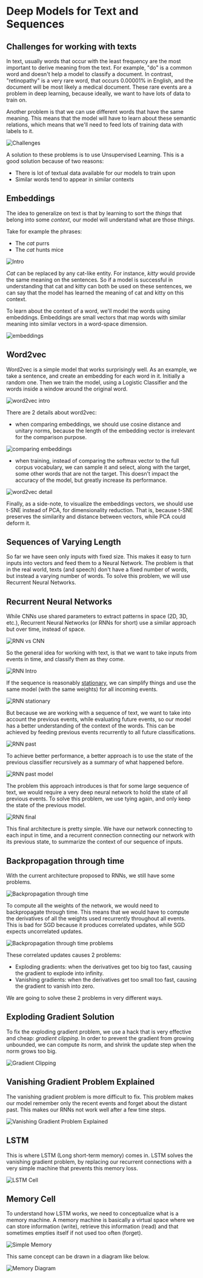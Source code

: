 # Deep Models for Text and Sequences

## Challenges for working with texts

In text, usually words that occur with the least frequency are the most important to derive meaning from the text. For example, "do" is a common word and doesn't help a model to classify a document. In contrast, "retinopathy" is a very rare word, that occurs 0.00001% in English, and the document will be most likely a medical document. These rare events are a problem in deep learning, because ideally, we want to have lots of data to train on.

Another problem is that we can use different words that have the same meaning. This means that the model will have to learn about these semantic relations, which means that we'll need to feed lots of training data with labels to it.

![Challenges](images/dmft/Challenges.png)

A solution to these problems is to use Unsupervised Learning. This is a good solution because of two reasons:
- There is lot of textual data available for our models to train upon
- Similar words tend to appear in similar contexts

## Embeddings

The idea to generalize on text is that by learning to sort the *things* that belong into some *context*, our model will understand what are those *things*.

Take for example the phrases:
- The *cat* purrs
- The *cat* hunts mice

![Intro](images/dmft/embeddings-intro.png)

*Cat* can be replaced by any cat-like entity. For instance, *kitty* would provide the same meaning on the sentences. So if a model is successful in understanding that cat and kitty can both be used on these sentences, we can say that the model has learned the meaning of cat and kitty on this context.

To learn about the context of a word, we'll model the words using embeddings. Embeddings are small vectors that map words with similar meaning into similar vectors in a word-space dimension.

![embeddings](images/dmft/embeddings.png)

## Word2vec

Word2vec is a simple model that works surprisingly well. As an example, we take a sentence, and create an embedding for each word in it. Initially a random one. Then we train the model, using a Logistic Classifier and the words inside a window around the original word.

![word2vec intro](images/dmft/word2vec-intro.png)

There are 2 details about word2vec:

- when comparing embeddings, we should use cosine distance and unitary norms, because the length of the embedding vector is irrelevant for the comparison purpose.

![comparing embeddings](images/dmft/comparing-embeddings.png)

- when training, instead of comparing the softmax vector to the full corpus vocabulary, we can sample it and select, along with the target, some other words that are not the target. This doesn't impact the accuracy of the model, but greatly increase its performance.

![word2vec detail](images/dmft/word2vec-detail.png)

Finally, as a side-note, to visualize the embeddings vectors, we should use t-SNE instead of PCA, for dimensionality reduction. That is, because t-SNE preserves the similarity and distance between vectors, while PCA could deform it.


## Sequences of Varying Length

So far we have seen only inputs with fixed size. This makes it easy to turn inputs into vectors and feed them to a Neural Network. The problem is that in the real world, texts (and speech) don't have a fixed number of words, but instead a varying number of words. To solve this problem, we will use Recurrent Neural Networks.

## Recurrent Neural Networks

While CNNs use shared parameters to extract patterns in space (2D, 3D, etc.), Recurrent Neural Networks (or RNNs for short) use a similar approach but over time, instead of space.

![RNN vs CNN](images/rnns/rnn-vs-cnn.png)

So the general idea for working with text, is that we want to take inputs from events in time, and classify them as they come.

![RNN Intro](images/rnns/rnn-intro.png)

If the sequence is reasonably [stationary](https://en.wikipedia.org/wiki/Stationary_sequence), we can simplify things and use the same model (with the same weights) for all incoming events.

![RNN stationary](images/rnns/rnn-stationary.png)

But because we are working with a sequence of text, we want to take into account the previous events, while evaluating future events, so our model has a better understanding of the context of the words. This can be achieved by feeding previous events recurrently to all future classifications.

![RNN past](images/rnns/rnn-past.png)

To achieve better performance, a better approach is to use the state of the previous classifier recursively as a summary of what happened before.

![RNN past model](images/rnns/rnn-past-model.png)

The problem this approach introduces is that for some large sequence of text, we would require a very deep neural network to hold the state of all previous events. To solve this problem, we use tying again, and only keep the state of the previous model.

![RNN final](images/rnns/rnn-final.png)

This final architecture is pretty simple. We have our network connecting to each input in time, and a recurrent connection connecting our network with its previous state, to summarize the context of our sequence of inputs.

## Backpropagation through time

With the current architecture proposed to RNNs, we still have some problems.

![Backpropagation through time](images/rnns/backprop-time.png)

To compute all the weights of the network, we would need to backpropagate through time. This means that we would have to compute the derivatives of all the weights used recurrently throughout all events. This is bad for SGD because it produces correlated updates, while SGD expects uncorrelated updates.

![Backpropagation through time problems](images/rnns/backprop-time-problem.png)

These correlated updates causes 2 problems:
- Exploding gradients: when the derivatives get too big too fast, causing the gradient to explode into infinity.
- Vanishing gradients: when the derivatives get too small too fast, causing the gradient to vanish into zero.

We are going to solve these 2 problems in very different ways.

## Exploding Gradient Solution

To fix the exploding gradient problem, we use a hack that is very effective and cheap: *gradient clipping*. In order to prevent the gradient from growing unbounded, we can compute its norm, and shrink the update step when the norm grows too big.

![Gradient Clipping](images/rnns/exploding-gradient-solution.png)

## Vanishing Gradient Problem Explained

The vanishing gradient problem is more difficult to fix. This problem makes our model remember only the recent events and forget about the distant past. This makes our RNNs not work well after a few time steps.

![Vanishing Gradient Problem Explained](images/rnns/vanishing-gradient-problem-explained.png)

## LSTM

This is where LSTM (Long short-term memory) comes in. LSTM solves the vanishing gradient problem, by replacing our recurrent connections with a very simple machine that prevents this memory loss.

![LSTM Cell](images/rnns/lstm.png)

## Memory Cell

To understand how LSTM works, we need to conceptualize what is a memory machine. A memory machine is basically a virtual space where we can store information (write), retrieve this information (read) and that sometimes empties itself if not used too often (forget).

![Simple Memory](images/rnns/simple-memory.png)

This same concept can be drawn in a diagram like below.

![Memory Diagram](images/rnns/memory-diagram.png)